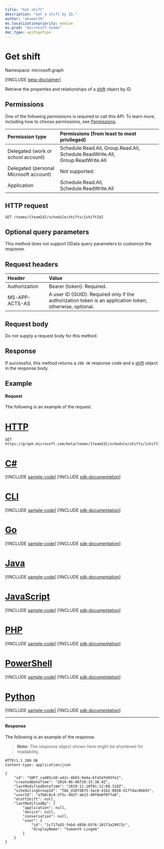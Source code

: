 ```yaml
---
title: "Get shift"
description: "Get a shift by ID."
author: "akumar39"
ms.localizationpriority: medium
ms.prod: "microsoft-teams"
doc_type: apiPageType
---
```


# Get shift

Namespace: microsoft.graph

[!INCLUDE [beta-disclaimer](../../includes/beta-disclaimer.md)]

Retrieve the properties and relationships of a [shift](../resources/shift.md) object by ID.

## Permissions

One of the following permissions is required to call this API. To learn more, including how to choose permissions, see [Permissions](/graph/permissions-reference).

|Permission type      | Permissions (from least to most privileged)              |
|:--------------------|:---------------------------------------------------------|
|Delegated (work or school account) | Schedule.Read.All, Group.Read.All, Schedule.ReadWrite.All, Group.ReadWrite.All    |
|Delegated (personal Microsoft account) | Not supported.    |
|Application | Schedule.Read.All, Schedule.ReadWrite.All |

## HTTP request

<!-- { "blockType": "ignored" } -->

```http
GET /teams/{teamId}/schedule/shifts/{shiftId}
```

## Optional query parameters

This method does not support OData query parameters to customize the response.

## Request headers

| Header       | Value |
|:---------------|:--------|
| Authorization  | Bearer {token}. Required.  |
| MS-APP-ACTS-AS  | A user ID (GUID). Required only if the authorization token is an application token; otherwise, optional. |

## Request body
Do not supply a request body for this method.

## Response

If successful, this method returns a `200 OK` response code and a [shift](../resources/shift.md) object in the response body.

## Example

#### Request

The following is an example of the request.

# [HTTP](#tab/http)
<!-- {
  "blockType": "request",
  "name": "shift-get-1"
}-->
```msgraph-interactive
GET https://graph.microsoft.com/beta/teams/{teamId}/schedule/shifts/{shiftId}
```

# [C#](#tab/csharp)
[!INCLUDE [sample-code](../includes/snippets/csharp/shift-get-1-csharp-snippets.md)]
[!INCLUDE [sdk-documentation](../includes/snippets/snippets-sdk-documentation-link.md)]

# [CLI](#tab/cli)
[!INCLUDE [sample-code](../includes/snippets/cli/shift-get-1-cli-snippets.md)]
[!INCLUDE [sdk-documentation](../includes/snippets/snippets-sdk-documentation-link.md)]

# [Go](#tab/go)
[!INCLUDE [sample-code](../includes/snippets/go/shift-get-1-go-snippets.md)]
[!INCLUDE [sdk-documentation](../includes/snippets/snippets-sdk-documentation-link.md)]

# [Java](#tab/java)
[!INCLUDE [sample-code](../includes/snippets/java/shift-get-1-java-snippets.md)]
[!INCLUDE [sdk-documentation](../includes/snippets/snippets-sdk-documentation-link.md)]

# [JavaScript](#tab/javascript)
[!INCLUDE [sample-code](../includes/snippets/javascript/shift-get-1-javascript-snippets.md)]
[!INCLUDE [sdk-documentation](../includes/snippets/snippets-sdk-documentation-link.md)]

# [PHP](#tab/php)
[!INCLUDE [sample-code](../includes/snippets/php/shift-get-1-php-snippets.md)]
[!INCLUDE [sdk-documentation](../includes/snippets/snippets-sdk-documentation-link.md)]

# [PowerShell](#tab/powershell)
[!INCLUDE [sample-code](../includes/snippets/powershell/shift-get-1-powershell-snippets.md)]
[!INCLUDE [sdk-documentation](../includes/snippets/snippets-sdk-documentation-link.md)]

# [Python](#tab/python)
[!INCLUDE [sample-code](../includes/snippets/python/shift-get-1-python-snippets.md)]
[!INCLUDE [sdk-documentation](../includes/snippets/snippets-sdk-documentation-link.md)]

---

#### Response

The following is an example of the response.

>**Note:** The response object shown here might be shortened for readability.
<!-- {
  "blockType": "response",
  "truncated": true,
  "@odata.type": "microsoft.graph.shift"
} -->

```http
HTTP/1.1 200 OK
Content-type: application/json

{
	"id": "SHFT_ca485cdd-a42c-4b93-9e6a-6fa54fd45fe1",
	"createdDateTime": "2019-06-06T20:15:38.9Z",
	"lastModifiedDateTime": "2019-11-18T01:12:08.318Z",
	"schedulingGroupId": "TAG_d18fd675-3ac8-41b2-8038-d17fdac8b0d3",
	"userId": "a7b0c8c4-3f5c-492f-ab13-40f0e0f0ffa8",
	"draftShift": null,
	"lastModifiedBy": {
		"application": null,
		"device": null,
		"conversation": null,
		"user": {
			"id": "1c717a55-febd-4850-b5f6-101f3a29972c",
			"displayName": "Sumanth Lingom"
		}
	}
}
```

<!-- uuid: 8fcb5dbc-d5aa-4681-8e31-b001d5168d79
2015-10-25 14:57:30 UTC -->
<!--
{
  "type": "#page.annotation",
  "description": "Get a shift by id",
  "keywords": "",
  "section": "documentation",
  "tocPath": "",
  "suppressions": [
  ]
}
-->


